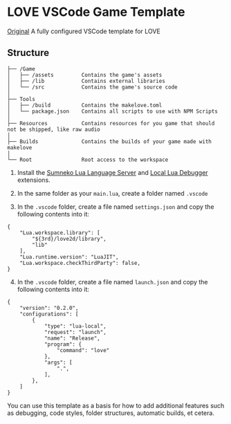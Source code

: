 # LOVE VSCode Game Template
[Original](https://github.com/Keyslam/LOVE-VSCode-Game-Template)
A fully configured VSCode template for LOVE

## Structure
```
├── /Game
│   ├── /assets         Contains the game's assets
│   ├── /lib            Contains external libraries
│   └── /src            Contains the game's source code
│
├── Tools
│   ├── /build          Contains the makelove.toml
│   └── package.json    Contains all scripts to use with NPM Scripts
│
├── Resources           Contains resources for you game that should not be shipped, like raw audio
│
├── Builds              Contains the builds of your game made with makelove
│
└── Root                Root access to the workspace
```


1. Install the [Sumneko Lua Language Server](https://marketplace.visualstudio.com/items?itemName=sumneko.lua) and [Local Lua Debugger](https://marketplace.visualstudio.com/items?itemName=tomblind.local-lua-debugger-vscode) extensions.

2. In the same folder as your `main.lua`, create a folder named `.vscode`

3. In the `.vscode` folder, create a file named `settings.json` and copy the following contents into it:
```
{
	"Lua.workspace.library": [
		"${3rd}/love2d/library",
		"lib"
	],
	"Lua.runtime.version": "LuaJIT",
	"Lua.workspace.checkThirdParty": false,
}
```

4. In the `.vscode` folder, create a file named `launch.json` and copy the following contents into it:
```
{
	"version": "0.2.0",
	"configurations": [
		{
			"type": "lua-local",
			"request": "launch",
			"name": "Release",
			"program": {
				"command": "love"
			},
			"args": [
				".",
			],
		},
	]
}
```

You can use this template as a basis for how to add additional features such as debugging, code styles, folder structures, automatic builds, et cetera.
